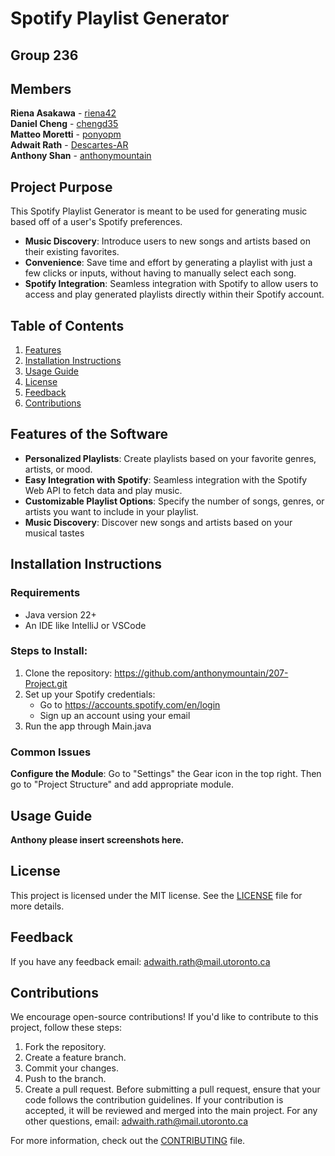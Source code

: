 # Spotify Playlist Generator
## Group 236
## Members
**Riena Asakawa** - [riena42](https://github.com/riena42)  
**Daniel Cheng** - [chengd35](https://github.com/chengd35)  
**Matteo Moretti** - [ponyopm](https://github.com/ponyopm)  
**Adwait Rath** - [Descartes-AR](https://github.com/Descartes-AR)  
**Anthony Shan** - [anthonymountain](https://github.com/anthonymountain)

## Project Purpose
This Spotify Playlist Generator is meant to be used for generating music based off of a user's Spotify preferences.
* **Music Discovery**: Introduce users to new songs and artists based on their existing favorites.
* **Convenience**: Save time and effort by generating a playlist with just a few clicks or inputs, without having to manually select each song.
* **Spotify Integration**: Seamless integration with Spotify to allow users to access and play generated playlists directly within their Spotify account.

## Table of Contents
1. [Features](#features-of-the-software)
2. [Installation Instructions](#installation-instructions)
3. [Usage Guide](#usage-guide)
4. [License](#license)
5. [Feedback](#feedback)
6. [Contributions](#contributions)

## Features of the Software
* **Personalized Playlists**: Create playlists based on your favorite genres, artists, or mood.
* **Easy Integration with Spotify**: Seamless integration with the Spotify Web API to fetch data and play music.
* **Customizable Playlist Options**: Specify the number of songs, genres, or artists you want to include in your playlist.
* **Music Discovery**: Discover new songs and artists based on your musical tastes

## Installation Instructions
### Requirements
* Java version 22+
* An IDE like IntelliJ or VSCode

### Steps to Install:
1. Clone the repository:
   https://github.com/anthonymountain/207-Project.git
2. Set up your Spotify credentials:
   * Go to https://accounts.spotify.com/en/login
   * Sign up an account using your email
3. Run the app through Main.java

### Common Issues

**Configure the Module**: Go to "Settings" the Gear icon in the top right. Then go to "Project Structure" and add appropriate module.

## Usage Guide

**Anthony please insert screenshots here.**

## License

This project is licensed under the MIT license. See the [LICENSE](LICENSE.md) file for more details.

## Feedback

If you have any feedback email: adwaith.rath@mail.utoronto.ca

## Contributions
We encourage open-source contributions! If you'd like to contribute to this project, follow these steps:

1. Fork the repository.
2. Create a feature branch.
3. Commit your changes.
4. Push to the branch.
5. Create a pull request.
Before submitting a pull request, ensure that your code follows the contribution guidelines. If your contribution is accepted, it will be reviewed and merged into the main project.
For any other questions, email: adwaith.rath@mail.utoronto.ca

For more information, check out the [CONTRIBUTING](CONTRIBUTING.md) file.
